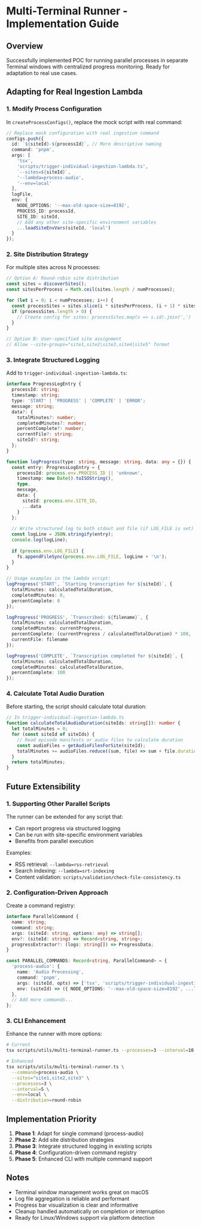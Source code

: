 # Multi-Terminal Runner - Implementation Guide

## Overview
Successfully implemented POC for running parallel processes in separate Terminal windows with centralized progress monitoring. Ready for adaptation to real use cases.

## Adapting for Real Ingestion Lambda

### 1. Modify Process Configuration
In `createProcessConfigs()`, replace the mock script with real command:

```typescript
// Replace mock configuration with real ingestion command
configs.push({
  id: `${siteId}-${processId}`, // More descriptive naming
  command: 'pnpm',
  args: [
    'tsx', 
    'scripts/trigger-individual-ingestion-lambda.ts', 
    `--sites=${siteId}`,
    '--lambda=process-audio',
    '--env=local'
  ],
  logFile,
  env: {
    NODE_OPTIONS: '--max-old-space-size=8192',
    PROCESS_ID: processId,
    SITE_ID: siteId,
    // Add any other site-specific environment variables
    ...loadSiteEnvVars(siteId, 'local')
  }
});
```

### 2. Site Distribution Strategy
For multiple sites across N processes:

```typescript
// Option A: Round-robin site distribution
const sites = discoverSites();
const sitesPerProcess = Math.ceil(sites.length / numProcesses);

for (let i = 0; i < numProcesses; i++) {
  const processSites = sites.slice(i * sitesPerProcess, (i + 1) * sitesPerProcess);
  if (processSites.length > 0) {
    // Create config for sites: processSites.map(s => s.id).join(',')
  }
}

// Option B: User-specified site assignment
// Allow --site-groups="site1,site2|site3,site4|site5" format
```

### 3. Integrate Structured Logging

Add to `trigger-individual-ingestion-lambda.ts`:

```typescript
interface ProgressLogEntry {
  processId: string;
  timestamp: string;
  type: 'START' | 'PROGRESS' | 'COMPLETE' | 'ERROR';
  message: string;
  data?: {
    totalMinutes?: number;
    completedMinutes?: number;
    percentComplete?: number;
    currentFile?: string;
    siteId?: string;
  };
}

function logProgress(type: string, message: string, data: any = {}) {
  const entry: ProgressLogEntry = {
    processId: process.env.PROCESS_ID || 'unknown',
    timestamp: new Date().toISOString(),
    type,
    message,
    data: {
      siteId: process.env.SITE_ID,
      ...data
    }
  };
  
  // Write structured log to both stdout and file (if LOG_FILE is set)
  const logLine = JSON.stringify(entry);
  console.log(logLine);
  
  if (process.env.LOG_FILE) {
    fs.appendFileSync(process.env.LOG_FILE, logLine + '\n');
  }
}

// Usage examples in the lambda script:
logProgress('START', `Starting transcription for ${siteId}`, {
  totalMinutes: calculatedTotalDuration,
  completedMinutes: 0,
  percentComplete: 0
});

logProgress('PROGRESS', `Transcribed: ${filename}`, {
  totalMinutes: calculatedTotalDuration,
  completedMinutes: currentProgress,
  percentComplete: (currentProgress / calculatedTotalDuration) * 100,
  currentFile: filename
});

logProgress('COMPLETE', `Transcription completed for ${siteId}`, {
  totalMinutes: calculatedTotalDuration,
  completedMinutes: calculatedTotalDuration,
  percentComplete: 100
});
```

### 4. Calculate Total Audio Duration
Before starting, the script should calculate total duration:

```typescript
// In trigger-individual-ingestion-lambda.ts
function calculateTotalAudioDuration(siteIds: string[]): number {
  let totalMinutes = 0;
  for (const siteId of siteIds) {
    // Read episode manifests or audio files to calculate duration
    const audioFiles = getAudioFilesForSite(siteId);
    totalMinutes += audioFiles.reduce((sum, file) => sum + file.durationMinutes, 0);
  }
  return totalMinutes;
}
```

## Future Extensibility

### 1. Supporting Other Parallel Scripts
The runner can be extended for any script that:
- Can report progress via structured logging
- Can be run with site-specific environment variables
- Benefits from parallel execution

Examples:
- RSS retrieval: `--lambda=rss-retrieval`
- Search indexing: `--lambda=srt-indexing`
- Content validation: `scripts/validation/check-file-consistency.ts`

### 2. Configuration-Driven Approach
Create a command registry:

```typescript
interface ParallelCommand {
  name: string;
  command: string;
  args: (siteId: string, options: any) => string[];
  env?: (siteId: string) => Record<string, string>;
  progressExtractor?: (logs: string[]) => ProgressData;
}

const PARALLEL_COMMANDS: Record<string, ParallelCommand> = {
  'process-audio': {
    name: 'Audio Processing',
    command: 'pnpm',
    args: (siteId, opts) => ['tsx', 'scripts/trigger-individual-ingestion-lambda.ts', `--sites=${siteId}`, '--lambda=process-audio', `--env=${opts.env}`],
    env: (siteId) => ({ NODE_OPTIONS: '--max-old-space-size=8192', ...loadSiteEnvVars(siteId, 'local') })
  },
  // Add more commands...
};
```

### 3. CLI Enhancement
Enhance the runner with more options:

```bash
# Current
tsx scripts/utils/multi-terminal-runner.ts --processes=3 --interval=10

# Enhanced
tsx scripts/utils/multi-terminal-runner.ts \
  --command=process-audio \
  --sites="site1,site2,site3" \
  --processes=3 \
  --interval=5 \
  --env=local \
  --distribution=round-robin
```

## Implementation Priority

1. **Phase 1**: Adapt for single command (process-audio)
2. **Phase 2**: Add site distribution strategies  
3. **Phase 3**: Integrate structured logging in existing scripts
4. **Phase 4**: Configuration-driven command registry
5. **Phase 5**: Enhanced CLI with multiple command support

## Notes
- Terminal window management works great on macOS
- Log file aggregation is reliable and performant
- Progress bar visualization is clear and informative
- Cleanup handled automatically on completion or interruption
- Ready for Linux/Windows support via platform detection